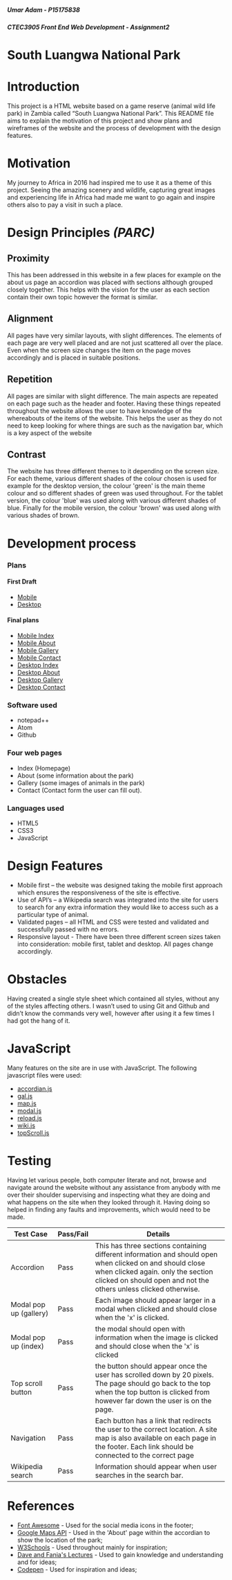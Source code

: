 ##### Umar Adam - P15175838

##### CTEC3905 Front End Web Development - Assignment2

# **South Luangwa National Park**


# **Introduction**

This project is a HTML website based on a game reserve (animal wild life park) in Zambia called “South Luangwa National Park”. This README file aims to explain the motivation of this project and show plans and wireframes of the website and the process of development with the design features.

# **Motivation**

My journey to Africa in 2016 had inspired me to use it as a theme of this project. Seeing the amazing scenery and wildlife, capturing great images and experiencing life in Africa had made me want to go again and inspire others also to pay a visit in such a place.

# **Design Principles _(PARC)_**

## **Proximity**
This has been addressed in this website in a few places for example on the about us page an accordion was placed with sections although grouped closely together. This helps with the vision for the user as each section contain their own topic however the format is similar.

## **Alignment**
All pages have very similar layouts, with slight differences. The elements of each page are very well placed and are not just scattered all over the place. Even when the screen size changes the item on the page moves accordingly and is placed in suitable positions.

## **Repetition**
All pages are similar with slight difference. The main aspects are repeated on each page such as the header and footer. Having these things repeated throughout the website allows the user to have knowledge of the whereabouts of the items of the website. This helps the user as they do not need to keep looking for where things are such as the navigation bar, which is a key aspect of the website

## **Contrast**
The website has three different themes to it depending on the screen size. For each theme, various different shades of the colour chosen is used for example for the desktop version, the colour 'green' is the main theme colour and so different shades of green was used throughout. For the tablet version, the colour 'blue' was used along with various different shades of blue. Finally for the mobile version, the colour 'brown' was used along with various shades of brown.

# **Development process**

### **Plans**
#### First Draft
- [Mobile](documents/first_draft_mobile.jpg)
- [Desktop](documents/first_draft_desktop.jpg)

#### Final plans
- [Mobile Index](documents/mobileindex.png)
- [Mobile About](documents/mobileabout.png)
- [Mobile Gallery](documents/mobilegallery.png)
- [Mobile Contact](documents/mobilecontact.png)
- [Desktop Index](documents/desktopindex.png)
- [Desktop About](documents/desktopabout.png)
- [Desktop Gallery](documents/desktopgallery.png)
- [Desktop Contact](documents/desktopcontact.png)

### **Software used**
- notepad++
- Atom
- Github

### **Four web pages**
- Index (Homepage)
- About (some information about the park)
- Gallery (some images of animals in the park)
- Contact (Contact form the user can fill out).

### **Languages used**
- HTML5
- CSS3
- JavaScript

# **Design Features**
- Mobile first – the website was designed taking the mobile first approach which ensures the responsiveness of the site is effective.
- Use of API’s – a Wikipedia search was integrated into the site for users to search for any extra information they would like to access such as a particular type of animal.
- Validated pages – all HTML and CSS were tested and validated and successfully passed with no errors.
- Responsive layout - There have been three different screen sizes taken into consideration: mobile first, tablet and desktop. All pages change accordingly.

# **Obstacles**

Having created a single style sheet which contained all styles, without any of the styles affecting others.
I wasn’t used to using Git and Github and didn’t know the commands very well, however after using it a few times I had got the hang of it.

# **JavaScript**

Many features on the site are in use with JavaScript. The following javascript files were used:
- [accordian.js](js/accordian.js)
- [gal.js](js/gal.js)
- [map.js](js/map.js)
- [modal.js](js/modal.js)
- [reload.js](js/reload.js)
- [wiki.js](js/wiki.js)
- [topScroll.js](js/topScroll.js)

# **Testing**

Having let various people, both computer literate and not, browse and navigate around the website without any assistance from anybody with me over their shoulder supervising and inspecting what they are doing and what happens on the site when they looked through it. Having doing so helped in finding any faults and improvements, which would need to be made.

|Test Case|	Pass/Fail|	Details|
|---------|---------|---------|
|Accordion|	Pass|This has three sections containing different information and should open when clicked on and should close when clicked again. only the section clicked on should open and not the others unless clicked otherwise.	|
|Modal pop up (gallery)|	Pass|Each image should appear larger in a modal when clicked and should close when the 'x' is clicked.	|
|Modal pop up (index)|	Pass|the modal should open with information when the image is clicked and should close when the 'x' is clicked	|
|Top scroll button| 	Pass|the button should appear once the user has scrolled down by 20 pixels. The page should go back to the top when the top button is clicked from however far down the user is on the page.	|
|Navigation|	Pass|	Each button has a link that redirects the user to the correct location. A site map is also available on each page in the footer. Each link should be connected to the correct page|
|Wikipedia search|	Pass|	Information should appear when user searches in the search bar.|		

# **References**

- [Font Awesome](https://use.fontawesome.com/ed2ca076ee.js) - Used for the social media icons in the footer;
- [Google Maps API](https://www.google.co.uk/url?sa=t&rct=j&q=&esrc=s&source=web&cd=2&cad=rja&uact=8&ved=0ahUKEwj1_4LI_-7SAhUlBMAKHRzuAn8QjBAIKTAB&url=https%3A%2F%2Fdevelopers.google.com%2Fmaps%2Fdocumentation%2Fjavascript%2F&usg=AFQjCNEqIyefKNWh844ThzcpqpQ_DzQTCw&sig2=opJ1uPAx8kYBLsxXiOhOiA&bvm=bv.150729734,bs.2,d.ZGg) - Used in the 'About' page within the accordian to show the location of the park;
- [W3Schools](https://www.w3schools.com/) - Used throughout mainly for inspiration;
- [Dave and Fania's Lectures]() - Used to gain knowledge and understanding and for ideas;
- [Codepen](https://codepen.io/) - Used for inspiration and ideas;
